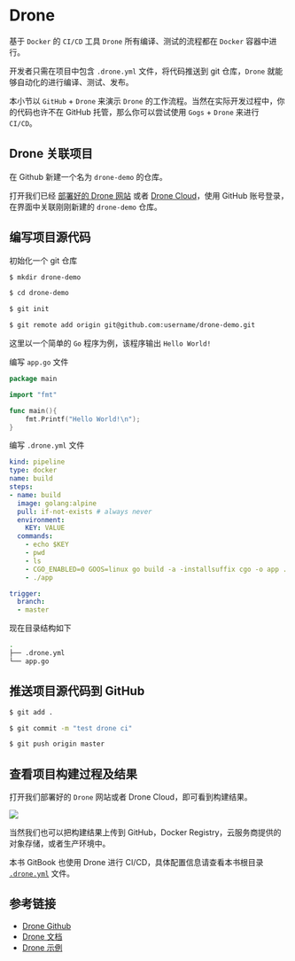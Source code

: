 # Drone

基于 `Docker` 的 `CI/CD` 工具 `Drone` 所有编译、测试的流程都在 `Docker` 容器中进行。

开发者只需在项目中包含 `.drone.yml` 文件，将代码推送到 git 仓库，`Drone` 就能够自动化的进行编译、测试、发布。

本小节以 `GitHub` + `Drone` 来演示 `Drone` 的工作流程。当然在实际开发过程中，你的代码也许不在 GitHub 托管，那么你可以尝试使用 `Gogs` + `Drone` 来进行 `CI/CD`。

## Drone 关联项目

在 Github 新建一个名为 `drone-demo` 的仓库。

打开我们已经 [部署好的 Drone 网站](install.md) 或者 [Drone Cloud](https://cloud.drone.io)，使用 GitHub 账号登录，在界面中关联刚刚新建的 `drone-demo` 仓库。

## 编写项目源代码

初始化一个 git 仓库

```bash
$ mkdir drone-demo

$ cd drone-demo

$ git init

$ git remote add origin git@github.com:username/drone-demo.git
```

这里以一个简单的 `Go` 程序为例，该程序输出 `Hello World!`

编写 `app.go` 文件

```go
package main

import "fmt"

func main(){
    fmt.Printf("Hello World!\n");
}
```

编写 `.drone.yml` 文件

```yaml
kind: pipeline
type: docker
name: build
steps:
- name: build
  image: golang:alpine
  pull: if-not-exists # always never
  environment:
    KEY: VALUE
  commands:
    - echo $KEY
    - pwd
    - ls
    - CGO_ENABLED=0 GOOS=linux go build -a -installsuffix cgo -o app .
    - ./app

trigger:
  branch:
  - master
```

现在目录结构如下

```bash
.
├── .drone.yml
└── app.go
```

## 推送项目源代码到 GitHub

```bash
$ git add .

$ git commit -m "test drone ci"

$ git push origin master
```

## 查看项目构建过程及结果

打开我们部署好的 `Drone` 网站或者 Drone Cloud，即可看到构建结果。

![](../.image/drone-build.png)

当然我们也可以把构建结果上传到 GitHub，Docker Registry，云服务商提供的对象存储，或者生产环境中。

本书 GitBook 也使用 Drone 进行 CI/CD，具体配置信息请查看本书根目录 [`.drone.yml`](https://github.com/yeasy/docker_practice/blob/master/.drone.yml) 文件。

## 参考链接

* [Drone Github](https://github.com/drone/drone)
* [Drone 文档](http://docs.drone.io/)
* [Drone 示例](https://github.com/docker-practice/drone-demo)
